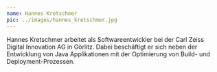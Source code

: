 ```yaml
---
name: Hannes Kretschmer
pic: ../images/hannes_kretschmer.jpg
---
```


Hannes Kretschmer arbeitet als Softwareentwickler bei der Carl Zeiss Digital Innovation AG in Görlitz. Dabei beschäftigt
er sich neben der Entwicklung von Java Applikationen mit der Optimierung von Build- und Deployment-Prozessen.
